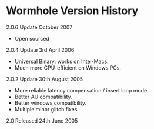 # Wormhole Version History #


2.0.6 Update October 2007

  * Open sourced

2.0.4 Update 3rd April 2006

  * Universal Binary: works on Intel-Macs.
  * Much more CPU-efficient on Windows PCs.

2.0.2 Update 30th August 2005

  * More reliable latency compensation / insert loop mode.
  * Better AU compatibility.
  * Better windows compatibility.
  * Multiple minor glitch fixes.

2.0 Released 24th June 2005